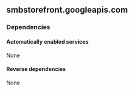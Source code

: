 ## smbstorefront.googleapis.com

### Dependencies

#### Automatically enabled services

None

#### Reverse dependencies

None
